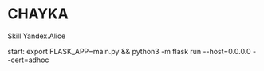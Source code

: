 # CHAYKA
Skill Yandex.Alice

start: export FLASK_APP=main.py && python3 -m flask run --host=0.0.0.0 --cert=adhoc

